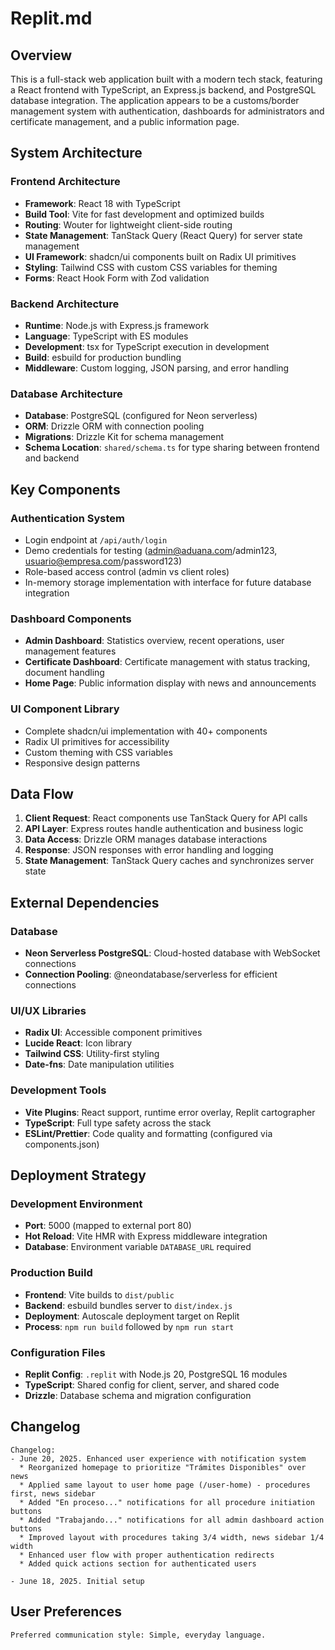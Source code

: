 # Replit.md

## Overview

This is a full-stack web application built with a modern tech stack, featuring a React frontend with TypeScript, an Express.js backend, and PostgreSQL database integration. The application appears to be a customs/border management system with authentication, dashboards for administrators and certificate management, and a public information page.

## System Architecture

### Frontend Architecture
- **Framework**: React 18 with TypeScript
- **Build Tool**: Vite for fast development and optimized builds
- **Routing**: Wouter for lightweight client-side routing
- **State Management**: TanStack Query (React Query) for server state management
- **UI Framework**: shadcn/ui components built on Radix UI primitives
- **Styling**: Tailwind CSS with custom CSS variables for theming
- **Forms**: React Hook Form with Zod validation

### Backend Architecture
- **Runtime**: Node.js with Express.js framework
- **Language**: TypeScript with ES modules
- **Development**: tsx for TypeScript execution in development
- **Build**: esbuild for production bundling
- **Middleware**: Custom logging, JSON parsing, and error handling

### Database Architecture
- **Database**: PostgreSQL (configured for Neon serverless)
- **ORM**: Drizzle ORM with connection pooling
- **Migrations**: Drizzle Kit for schema management
- **Schema Location**: `shared/schema.ts` for type sharing between frontend and backend

## Key Components

### Authentication System
- Login endpoint at `/api/auth/login`
- Demo credentials for testing (admin@aduana.com/admin123, usuario@empresa.com/password123)
- Role-based access control (admin vs client roles)
- In-memory storage implementation with interface for future database integration

### Dashboard Components
- **Admin Dashboard**: Statistics overview, recent operations, user management features
- **Certificate Dashboard**: Certificate management with status tracking, document handling
- **Home Page**: Public information display with news and announcements

### UI Component Library
- Complete shadcn/ui implementation with 40+ components
- Radix UI primitives for accessibility
- Custom theming with CSS variables
- Responsive design patterns

## Data Flow

1. **Client Request**: React components use TanStack Query for API calls
2. **API Layer**: Express routes handle authentication and business logic
3. **Data Access**: Drizzle ORM manages database interactions
4. **Response**: JSON responses with error handling and logging
5. **State Management**: TanStack Query caches and synchronizes server state

## External Dependencies

### Database
- **Neon Serverless PostgreSQL**: Cloud-hosted database with WebSocket connections
- **Connection Pooling**: @neondatabase/serverless for efficient connections

### UI/UX Libraries
- **Radix UI**: Accessible component primitives
- **Lucide React**: Icon library
- **Tailwind CSS**: Utility-first styling
- **Date-fns**: Date manipulation utilities

### Development Tools
- **Vite Plugins**: React support, runtime error overlay, Replit cartographer
- **TypeScript**: Full type safety across the stack
- **ESLint/Prettier**: Code quality and formatting (configured via components.json)

## Deployment Strategy

### Development Environment
- **Port**: 5000 (mapped to external port 80)
- **Hot Reload**: Vite HMR with Express middleware integration
- **Database**: Environment variable `DATABASE_URL` required

### Production Build
- **Frontend**: Vite builds to `dist/public`
- **Backend**: esbuild bundles server to `dist/index.js`
- **Deployment**: Autoscale deployment target on Replit
- **Process**: `npm run build` followed by `npm run start`

### Configuration Files
- **Replit Config**: `.replit` with Node.js 20, PostgreSQL 16 modules
- **TypeScript**: Shared config for client, server, and shared code
- **Drizzle**: Database schema and migration configuration

## Changelog

```
Changelog:
- June 20, 2025. Enhanced user experience with notification system
  * Reorganized homepage to prioritize "Trámites Disponibles" over news
  * Applied same layout to user home page (/user-home) - procedures first, news sidebar
  * Added "En proceso..." notifications for all procedure initiation buttons
  * Added "Trabajando..." notifications for all admin dashboard action buttons
  * Improved layout with procedures taking 3/4 width, news sidebar 1/4 width
  * Enhanced user flow with proper authentication redirects
  * Added quick actions section for authenticated users

- June 18, 2025. Initial setup
```

## User Preferences

```
Preferred communication style: Simple, everyday language.
```